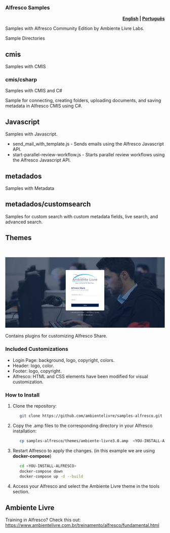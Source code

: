 ### Alfresco Samples

<p align="right">
  <b>
    <a href="/docs/README.en.md">English</a> |
    <a href="/README.md">Português</a>
  </b>
</p>


Samples with Alfresco Community Edition by Ambiente Livre Labs.

Sample Directories

## cmis

Samples with CMIS

### cmis/csharp

Samples with CMIS and C#

Sample for connecting, creating folders, uploading documents, and saving metadata in Alfresco CMIS using C#.

## Javascript

Samples with Javascript.

- send_mail_with_template.js - Sends emails using the Alfresco Javascript API.
- start-parallel-review-workflow.js - Starts parallel review workflows using the Alfresco Javascript API.

## metadados

Samples with Metadata

## metadados/customsearch

Samples for custom search with custom metadata fields, live search, and advanced search.

## Themes

<br>
<p align="center">
   <img src="/docs/img/loginPage.png" alt="login_page" width="650">
</p>

Contains plugins for customizing Alfresco Share.

### Included Customizations

- Login Page: background, logo, copyright, colors.
- Header: logo, color.
- Footer: logo, copyright.
- Alfresco: HTML and CSS elements have been modified for visual customization.

### How to Install

1. Clone the repository:

   ```bash
      git clone https://github.com/ambientelivre/samples-alfresco.git
   ```

2. Copy the .amp files to the corresponding directory in your Alfresco installation:

   ```bash
      cp samples-alfresco/themes/ambiente-livre3.0.amp  <YOU-INSTALL-ALFRESCO>/share/modules/amps
   ```

3. Restart Alfresco to apply the changes. (in this example we are using **docker-compose**)

   ```bash
      cd <YOU-INSTALL-ALFRESCO>
      docker-compose down
      docker-compose up -d --build
   ```

4. Access your Alfresco and select the Ambiente Livre theme in the tools section.

## Ambiente Livre

Training in Alfresco? Check this out: <https://www.ambientelivre.com.br/treinamento/alfresco/fundamental.html>
